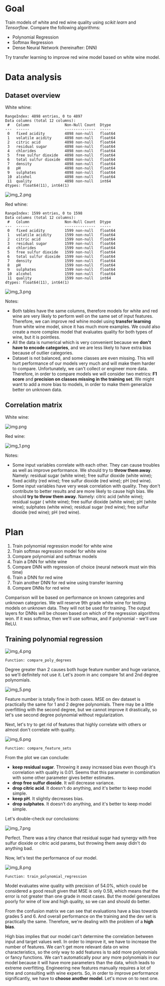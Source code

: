 # Goal

Train models of white and red wine quality using _scikit learn_ and _Tensorflow_. Compare the following algorithms:

- Polynomial Regression
- Softmax Regression
- Dense Neural Network (hereinafter: DNN)

Try transfer learning to improve red wine model based on white wine model.

# Data analysis

## Dataset overview

White whine:

```text
RangeIndex: 4898 entries, 0 to 4897
Data columns (total 12 columns):
 #   Column                Non-Null Count  Dtype  
---  ------                --------------  -----  
 0   fixed acidity         4898 non-null   float64
 1   volatile acidity      4898 non-null   float64
 2   citric acid           4898 non-null   float64
 3   residual sugar        4898 non-null   float64
 4   chlorides             4898 non-null   float64
 5   free sulfur dioxide   4898 non-null   float64
 6   total sulfur dioxide  4898 non-null   float64
 7   density               4898 non-null   float64
 8   pH                    4898 non-null   float64
 9   sulphates             4898 non-null   float64
 10  alcohol               4898 non-null   float64
 11  quality               4898 non-null   int64  
dtypes: float64(11), int64(1)
```

![img_2.png](img_2.png)

Red whine:

```text
RangeIndex: 1599 entries, 0 to 1598
Data columns (total 12 columns):
 #   Column                Non-Null Count  Dtype  
---  ------                --------------  -----  
 0   fixed acidity         1599 non-null   float64
 1   volatile acidity      1599 non-null   float64
 2   citric acid           1599 non-null   float64
 3   residual sugar        1599 non-null   float64
 4   chlorides             1599 non-null   float64
 5   free sulfur dioxide   1599 non-null   float64
 6   total sulfur dioxide  1599 non-null   float64
 7   density               1599 non-null   float64
 8   pH                    1599 non-null   float64
 9   sulphates             1599 non-null   float64
 10  alcohol               1599 non-null   float64
 11  quality               1599 non-null   int64  
dtypes: float64(11), int64(1)
```

![img_3.png](img_3.png)

Notes:

- Both tables have the same columns, therefore models for white and red wine are very likely to perform well on the same
  set of input features. Therefore, we can improve red whine model using **transfer learning** from white wine model,
  since it has much more examples. We could also create a more complex model that evaluates quality for both types of
  wine, but it is pointless.
- All the data is numerical which is very convenient because we **don't have to encode categories**, and we are less
  likely to have extra bias because of outlier categories.
- Dataset is not balanced, and some classes are even missing. This will hurt performance of our models very much and
  will make them harder to compare. Unfortunately, we can't collect or engineer more data. Therefore, in order to
  compare models we will consider two metrics: **F1 score** and **precision on classes missing in the training set**. We
  might want to add a more bias to models, in order to make them generalize better on unknown data.

## Correlation matrix

White wine:

![img.png](img.png)

Red wine:

![img_1.png](img_1.png)

Notes:

- Some input variables correlate with each other. They can cause troubles as well as improve performance. We should try
  to **throw them away**. Namely: residual sugar (white wine); free sulfur dioxide (white wine); fixed acidity (red
  wine); free sulfur dioxide (red wine); pH (red wine).
- Some input variables have very weak correlation with quality. They don't contribute to better results and are more
  likely to cause high bias. We should **try to throw them away**. Namely: citric acid (white wine); residual sugar (
  white wine); free sulfur dioxide (white wine); pH (white wine); sulphates (white wine); residual sugar (red wine);
  free sulfur dioxide (red wine); pH (red wine).

# Plan

1. Train polynomial regression model for white wine
2. Train softmax regression model for white wine
3. Compare polynomial and softmax models
4. Train a DNN for white wine
5. Compare DNN with regression of choice (neural network must win this time)
6. Train a DNN for red wine
7. Train another DNN for red wine using transfer learning
8. Compare DNNs for red wine

Comparison will be based on performance on known categories and unknown categories. We will reserve 9th grade white wine
for testing models on unknown data. They will not be used for training.
The output layers for DNNs will be chosen based on which of the regression algorithms won. If it was softmax, then we'll
use softmax, and if polynomial - we'll use ReLU.

## Training polynomial regression

![img_4.png](img_4.png)

```text
Function: compare_poly_degrees
```

Degree greater than 2 causes both huge feature number and huge variance, so we'll definitely not use it. Let's zoom in
anc compare 1st and 2nd degree polynomials.

![img_5.png](img_5.png)

Feature number is totally fine in both cases. MSE on dev dataset is practically the same for 1 and 2 degree polynomials.
There may be a little overfitting with the second degree, but we cannot improve it drastically, so let's use second
degree polynomial without regularization.

Next, let's try to get rid of features that highly correlate with others or almost don't correlate with quality.

![img_6.png](img_6.png)

```text
Function: compare_feature_sets
```

From the plot we can conclude:

- **keep residual sugar**. Throwing it away increased bias even though it's correlation with quality is 0.01. Seems that
  this parameter in combination with some other parameter gives better estimates.
- **drop free sulfur dioxide**. It will decrease variance.
- **drop citric acid**. It doesn't do anything, and it's better to keep model simple.
- **keep pH**. It slightly decreases bias.
- **drop sulphates**. It doesn't do anything, and it's better to keep model simple.

Let's double-check our conclusions:

![img_7.png](img_7.png)

Perfect. There was a tiny chance that residual sugar had synergy with free sulfur dioxide or citric acid params, but
throwing them away didn't do anything bad.

Now, let's test the performance of our model.

![img_8.png](img_8.png)

```text
Function: train_polynomial_regression
```

Model evaluates wine quality with precision of 54.0%, which could be considered a good result given that MSE is only
0.58, which means that the error is not greater than one grade in most cases. But the model generalizes poorly for
wine of low and high quality, so we can and should do better.

From the confusion matrix we can see that evaluations have a bias towards grades 5 and 6. And overall performance on the
training and the dev set is practically the same. Therefore, we're dealing with the problem of a **high bias**.

High bias implies that our model can't determine the correlation between input and target values well. In order to
improve it, we have to increase the number of features. We can't get more relevant data on wine characteristics, so the
only way to add features is to add more polynomials or fancy functions. We can't automatically pour any more polynomials
in our model because it will have more parameters than the data, which leads to extreme overfitting. Engineering new
features manually requires a lot of time and consulting with wine experts. So, in order to improve performance
significantly, we have to **choose another model**. Let's move on to next one.


